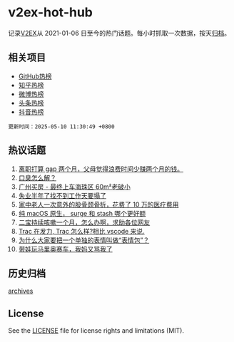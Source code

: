 # v2ex-hot-hub

 记录[V2EX](https://www.v2ex.com/)从 2021-01-06 日至今的热门话题。每小时抓取一次数据，按天[归档](archives)。
 
 ## 相关项目

- [GitHub热榜](https://github.com/lonnyzhang423/github-hot-hub)
- [知乎热榜](https://github.com/lonnyzhang423/zhihu-hot-hub)
- [微博热榜](https://github.com/lonnyzhang423/weibo-hot-hub)
- [头条热榜](https://github.com/lonnyzhang423/toutiao-hot-hub)
- [抖音热榜](https://github.com/lonnyzhang423/douyin-hot-hub)


 `更新时间：2025-05-10 11:30:49 +0800`

## 热议话题

1. [离职打算 gap 两个月，父母觉得浪费时间少赚两个月的钱。](https://www.v2ex.com/t/1130723)
1. [口臭怎么解？](https://www.v2ex.com/t/1130654)
1. [广州买房 - 最终上车海珠区 60m²老破小](https://www.v2ex.com/t/1130694)
1. [失业半年了找不到工作天要塌了](https://www.v2ex.com/t/1130681)
1. [家中老人一次意外的股骨颈骨折，花费了 10 万的医疗费用](https://www.v2ex.com/t/1130697)
1. [纯 macOS 原生， surge 和 stash 哪个更好额](https://www.v2ex.com/t/1130658)
1. [二宝持续咳嗽一个月，怎么办啊，求助各位网友](https://www.v2ex.com/t/1130809)
1. [Trac 在发力, Trac 怎么样?相比 vscode 来说.](https://www.v2ex.com/t/1130636)
1. [为什么大家要把一个单独的表情叫做“表情包”？](https://www.v2ex.com/t/1130641)
1. [带娃玩马里奥赛车，我妈又骂我了](https://www.v2ex.com/t/1130683)

## 历史归档

[archives](archives)

## License

See the [LICENSE](LICENSE) file for license rights and limitations (MIT).
